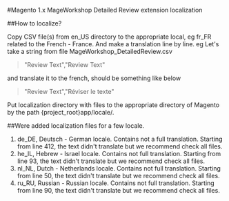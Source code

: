 #Magento 1.x MageWorkshop Detailed Review extension localization

##How to localize?

Copy CSV file(s) from en_US directory to the appropriate local, eg fr_FR related to the French - France. And make a translation line by line.
eg Let's take a string from file MageWorkshop_DetailedReview.csv 

> "Review Text","Review Text"

and translate it to the french, should be something like below
 
>"Review Text","Réviser le texte"

Put localization directory with files to the appropriate directory of Magento by the path {project_root}app/locale/.

##Were added localization files for a few locale.
1. de_DE, Deutsch - German locale. Contains not a full translation. Starting from line 412, the text didn't translate but we recommend check all files.    
2. he_IL, Hebrew - Israel locale. Contains not full translation. Starting from line 93, the text didn't translate but we recommend check all files.    
3. nl_NL, Dutch - Netherlands locale. Contains not full translation. Starting from line 50, the text didn't translate but we recommend check all files.    
4. ru_RU, Russian - Russian locale. Contains not full translation. Starting from line 90, the text didn't translate but we recommend check all files.    
